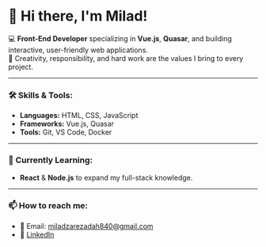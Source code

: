 # 👋 Hi there, I'm Milad!  

💻 **Front-End Developer** specializing in **Vue.js**, **Quasar**, and building interactive, user-friendly web applications.  
🌟 Creativity, responsibility, and hard work are the values I bring to every project.  

---

### 🛠️ Skills & Tools:
- **Languages:** HTML, CSS, JavaScript
- **Frameworks:** Vue.js, Quasar
- **Tools:** Git, VS Code, Docker  

---

### 🌱 Currently Learning:
- **React** & **Node.js** to expand my full-stack knowledge.  

---

### 📫 How to reach me:
- 📧 Email: miladzarezadah840@gmail.com
- 💼 [LinkedIn](linkedin.com/in/miladzarezadah)
